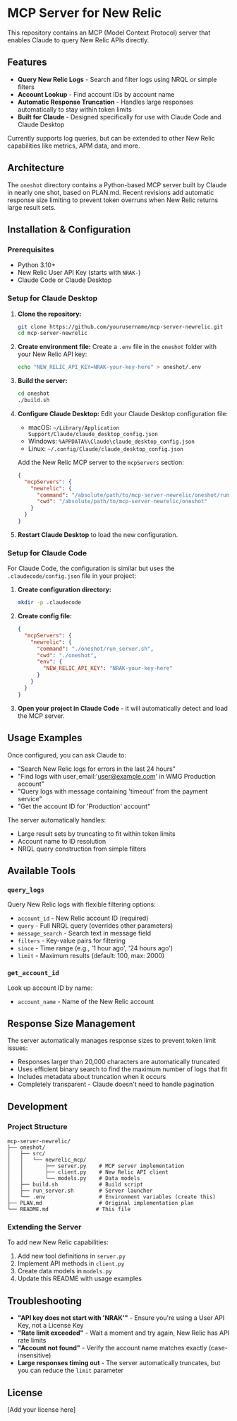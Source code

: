 # MCP Server for New Relic

This repository contains an MCP (Model Context Protocol) server that enables Claude to query New Relic APIs directly.

## Features

- **Query New Relic Logs** - Search and filter logs using NRQL or simple filters
- **Account Lookup** - Find account IDs by account name
- **Automatic Response Truncation** - Handles large responses automatically to stay within token limits
- **Built for Claude** - Designed specifically for use with Claude Code and Claude Desktop

Currently supports log queries, but can be extended to other New Relic capabilities like metrics, APM data, and more.

## Architecture

The `oneshot` directory contains a Python-based MCP server built by Claude in nearly one shot, based on PLAN.md. Recent revisions add automatic response size limiting to prevent token overruns when New Relic returns large result sets.

## Installation & Configuration

### Prerequisites

- Python 3.10+
- New Relic User API Key (starts with `NRAK-`)
- Claude Code or Claude Desktop

### Setup for Claude Desktop

1. **Clone the repository:**
   ```bash
   git clone https://github.com/yourusername/mcp-server-newrelic.git
   cd mcp-server-newrelic
   ```

2. **Create environment file:**
   Create a `.env` file in the `oneshot` folder with your New Relic API key:
   ```bash
   echo "NEW_RELIC_API_KEY=NRAK-your-key-here" > oneshot/.env
   ```

3. **Build the server:**
   ```bash
   cd oneshot
   ./build.sh
   ```

4. **Configure Claude Desktop:**
   Edit your Claude Desktop configuration file:
   - macOS: `~/Library/Application Support/Claude/claude_desktop_config.json`
   - Windows: `%APPDATA%\Claude\claude_desktop_config.json`
   - Linux: `~/.config/Claude/claude_desktop_config.json`

   Add the New Relic MCP server to the `mcpServers` section:
   ```json
   {
     "mcpServers": {
       "newrelic": {
         "command": "/absolute/path/to/mcp-server-newrelic/oneshot/run_server.sh",
         "cwd": "/absolute/path/to/mcp-server-newrelic/oneshot"
       }
     }
   }
   ```

5. **Restart Claude Desktop** to load the new configuration.

### Setup for Claude Code

For Claude Code, the configuration is similar but uses the `.claudecode/config.json` file in your project:

1. **Create configuration directory:**
   ```bash
   mkdir -p .claudecode
   ```

2. **Create config file:**
   ```json
   {
     "mcpServers": {
       "newrelic": {
         "command": "./oneshot/run_server.sh",
         "cwd": "./oneshot",
         "env": {
           "NEW_RELIC_API_KEY": "NRAK-your-key-here"
         }
       }
     }
   }
   ```

3. **Open your project in Claude Code** - it will automatically detect and load the MCP server.

## Usage Examples

Once configured, you can ask Claude to:

- "Search New Relic logs for errors in the last 24 hours"
- "Find logs with user_email:'user@example.com' in WMG Production account"
- "Query logs with message containing 'timeout' from the payment service"
- "Get the account ID for 'Production' account"

The server automatically handles:
- Large result sets by truncating to fit within token limits
- Account name to ID resolution
- NRQL query construction from simple filters

## Available Tools

### `query_logs`
Query New Relic logs with flexible filtering options:
- `account_id` - New Relic account ID (required)
- `query` - Full NRQL query (overrides other parameters)
- `message_search` - Search text in message field
- `filters` - Key-value pairs for filtering
- `since` - Time range (e.g., '1 hour ago', '24 hours ago')
- `limit` - Maximum results (default: 100, max: 2000)

### `get_account_id`
Look up account ID by name:
- `account_name` - Name of the New Relic account

## Response Size Management

The server automatically manages response sizes to prevent token limit issues:
- Responses larger than 20,000 characters are automatically truncated
- Uses efficient binary search to find the maximum number of logs that fit
- Includes metadata about truncation when it occurs
- Completely transparent - Claude doesn't need to handle pagination

## Development

### Project Structure
```
mcp-server-newrelic/
├── oneshot/
│   ├── src/
│   │   └── newrelic_mcp/
│   │       ├── server.py    # MCP server implementation
│   │       ├── client.py    # New Relic API client
│   │       └── models.py    # Data models
│   ├── build.sh             # Build script
│   ├── run_server.sh        # Server launcher
│   └── .env                 # Environment variables (create this)
├── PLAN.md                  # Original implementation plan
└── README.md               # This file
```

### Extending the Server

To add new New Relic capabilities:

1. Add new tool definitions in `server.py`
2. Implement API methods in `client.py`
3. Create data models in `models.py`
4. Update this README with usage examples

## Troubleshooting

- **"API key does not start with 'NRAK'"** - Ensure you're using a User API Key, not a License Key
- **"Rate limit exceeded"** - Wait a moment and try again, New Relic has API rate limits
- **"Account not found"** - Verify the account name matches exactly (case-insensitive)
- **Large responses timing out** - The server automatically truncates, but you can reduce the `limit` parameter

## License

[Add your license here]